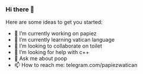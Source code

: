 ### Hi there 👋


Here are some ideas to get you started:

- 🔭 I’m currently working on papiez
- 🌱 I’m currently learning vatican language
- 👯 I’m looking to collaborate on toilet
- 🤔 I’m looking for help with c++
- 💬 Ask me about poop
- 📫 How to reach me: telegram.com/papiezwatican

